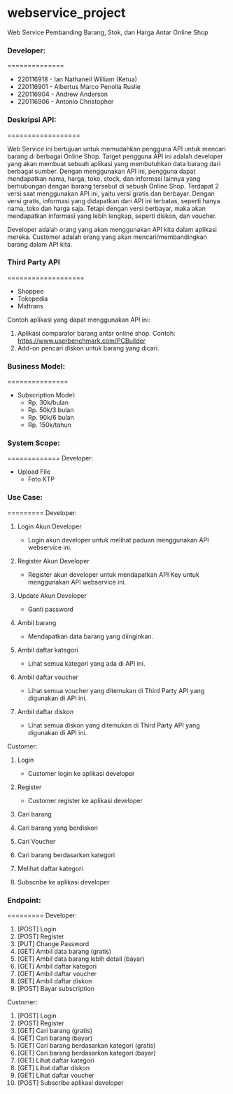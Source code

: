 # webservice_project

Web Service Pembanding Barang, Stok, dan Harga Antar Online Shop

### Developer:
==============
- 220116918 - Ian Nathaneil William (Ketua)
- 220116901 - Albertus Marco Penolla Ruslie
- 220116904 - Andrew Anderson
- 220116906 - Antonio Christopher

### Deskripsi API:
==================

Web Service ini bertujuan untuk memudahkan pengguna API untuk mencari barang di berbagai Online Shop. Target pengguna API ini adalah developer yang akan membuat sebuah aplikasi yang membutuhkan data barang dari berbagai sumber. Dengan menggunakan API ini, pengguna dapat mendapatkan nama, harga, toko, stock, dan informasi lainnya yang berhubungan dengan barang tersebut di sebuah Online Shop. Terdapat 2 versi saat menggunakan API ini, yaitu versi gratis dan berbayar. Dengan versi gratis, informasi yang didapatkan dari API ini terbatas, seperti hanya nama, toko dan harga saja. Tetapi dengan versi berbayar, maka akan mendapatkan informasi yang lebih lengkap, seperti diskon, dan voucher.

Developer adalah orang yang akan menggunakan API kita dalam aplikasi mereka.
Customer adalah orang yang akan mencari/membandingkan barang dalam API kita.


### Third Party API
===================
- Shoppee
- Tokopedia
- Midtrans


Contoh aplikasi yang dapat menggunakan API ini:
1. Aplikasi comparator barang antar online shop. Contoh: https://www.userbenchmark.com/PCBuilder
2. Add-on pencari diskon untuk barang yang dicari.


### Business Model:
===============
- Subscription Model:
	- Rp. 30k/bulan
	- Rp. 50k/3 bulan
	- Rp. 90k/6 bulan
	- Rp. 150k/tahun

### System Scope:
=============
Developer:
- Upload File
	- Foto KTP


### Use Case:
=========
Developer:
1. Login Akun Developer
	- Login akun developer untuk melihat paduan menggunakan API webservice ini.
	
2. Register Akun Developer
	- Register akun developer untuk mendapatkan API Key untuk menggunakan API webservice ini.
	
3. Update Akun Developer
	- Ganti password

4. Ambil barang
	- Mendapatkan data barang yang diinginkan.
	
5. Ambil daftar kategori
	- Lihat semua kategori yang ada di API ini.
	
6. Ambil daftar voucher
	- Lihat semua voucher yang ditemukan di Third Party API yang digunakan di API ini.

7. Ambil daftar diskon
	- Lihat semua diskon yang ditemukan di Third Party API yang digunakan di API ini.

Customer:
1. Login
	- Customer login ke aplikasi developer

2. Register
	- Customer register ke aplikasi developer

3. Cari barang

4. Cari barang yang berdiskon

5. Cari Voucher

6. Cari barang berdasarkan kategori

7. Melihat daftar kategori

8. Subscribe ke aplikasi developer


### Endpoint:
=========
Developer:
1. [POST]	Login
2. [POST]	Register
3. [PUT]	Change Password
4. [GET]	Ambil data barang (gratis)
5. [GET]	Ambil data barang lebih detail (bayar)
6. [GET]	Ambil daftar kategori
7. [GET]	Ambil daftar voucher
8. [GET]	Ambil daftar diskon
9. [POST]	Bayar subscription

Customer:
1. [POST]	Login
2. [POST]	Register
1. [GET]	Cari barang (gratis)
2. [GET]	Cari barang (bayar)
3. [GET]	Cari barang berdasarkan kategori (gratis)
4. [GET]	Cari barang berdasarkan kategori (bayar)
5. [GET]	Lihat daftar kategori
6. [GET]	Lihat daftar diskon
7. [GET]	Lihat daftar voucher
8. [POST]	Subscribe aplikasi developer
